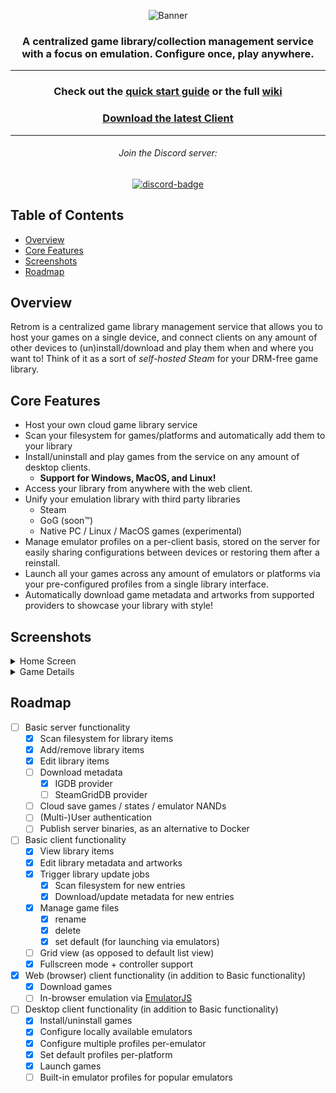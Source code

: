 <div align='center'>
  
  ![Banner][banner-link]
  
  ### A centralized game library/collection management service with a focus on emulation. Configure once, play anywhere.

  ---

  ### Check out the [quick start guide](https://github.com/JMBeresford/retrom/wiki/Quick-Start) or the full [wiki](https://github.com/JMBeresford/retrom/wiki)

  ### [Download the latest Client](https://github.com/JMBeresford/retrom/releases/latest)

  ---

  <h6>Join the Discord server:</h6>

  [![discord-badge]][discord-link]

</div>

<h2>Table of Contents</h2>

<!--toc:start-->

- [Overview](#overview)
- [Core Features](#core-features)
- [Screenshots](#screenshots)
- [Roadmap](#roadmap)

<!--toc:end-->

## Overview

Retrom is a centralized game library management service that allows you to host your games on a single device, and connect
clients on any amount of other devices to (un)install/download and play them when and where you want to! Think of it as a
sort of _self-hosted Steam_ for your DRM-free game library.

## Core Features

- Host your own cloud game library service
- Scan your filesystem for games/platforms and automatically add them to your library
- Install/uninstall and play games from the service on any amount of desktop
  clients.
  - **Support for Windows, MacOS, and Linux!**
- Access your library from anywhere with the web client.
- Unify your emulation library with third party libraries
  - Steam
  - GoG (soon™)
  - Native PC / Linux / MacOS games (experimental)
- Manage emulator profiles on a per-client basis, stored on the server for easily
  sharing configurations between devices or restoring them after a reinstall.
- Launch all your games across any amount of emulators or platforms via your
  pre-configured profiles from a single library interface.
- Automatically download game metadata and artworks from supported providers
  to showcase your library with style!

## Screenshots

<details>
  
<summary>Home Screen</summary>

<div align='center'>
  <img src="https://github.com/user-attachments/assets/bb7015d1-823a-4247-8c7c-b0e6e0450018" />
  <span>
    <img width='49%' src="https://github.com/user-attachments/assets/653ef3fa-94d4-42cb-a319-d53673893601" /> 
    <img width='49%' src="https://github.com/user-attachments/assets/d7afce18-e2b2-47fa-bd0d-0d89b30fff8a" />
  </span>
  <span>
    <img width='49%' src="https://github.com/user-attachments/assets/9acd572a-7c56-479b-a359-84c4167009d3" />
    <img width='49%' src="https://github.com/user-attachments/assets/bf7d59bc-008f-4d36-9b63-dd20f67b18fa" />
  </span>
</div>

</details>

<details>
  
<summary>Game Details</summary>

<div align='center'>
  <img src="https://github.com/user-attachments/assets/1518d684-e40e-4927-9065-cbe05f96c7c9" />
  <span>
    <img width="49%" src="https://github.com/user-attachments/assets/0330afa4-0798-4582-a334-70e9a0acf689" />
    <img width="49%" src="https://github.com/user-attachments/assets/19d8cf30-9eaf-4d69-a012-85837b58e1c2" />
  </span>
  <span>
    <img width="49%" src="https://github.com/user-attachments/assets/6d397e90-8868-4e7d-b677-cccdb9923768" />
    <img width="49%" src="https://github.com/user-attachments/assets/14582db8-cd18-4f3b-ad76-4ccfb23b2d3c" />
  </span>
</div>

</details>

## Roadmap

- [ ] Basic server functionality
  - [x] Scan filesystem for library items
  - [x] Add/remove library items
  - [x] Edit library items
  - [ ] Download metadata
    - [x] IGDB provider
    - [ ] SteamGridDB provider
  - [ ] Cloud save games / states / emulator NANDs
  - [ ] (Multi-)User authentication
  - [ ] Publish server binaries, as an alternative to Docker
- [ ] Basic client functionality
  - [x] View library items
  - [x] Edit library metadata and artworks
  - [x] Trigger library update jobs
    - [x] Scan filesystem for new entries
    - [x] Download/update metadata for new entries
  - [x] Manage game files
    - [x] rename
    - [x] delete
    - [x] set default (for launching via emulators)
  - [ ] Grid view (as opposed to default list view)
  - [x] Fullscreen mode + controller support
- [x] Web (browser) client functionality (in addition to Basic functionality)
  - [x] Download games
  - [ ] In-browser emulation via [EmulatorJS](https://github.com/EmulatorJS/EmulatorJS)
- [ ] Desktop client functionality (in addition to Basic functionality)
  - [x] Install/uninstall games
  - [x] Configure locally available emulators
  - [x] Configure multiple profiles per-emulator
  - [x] Set default profiles per-platform
  - [x] Launch games
  - [ ] Built-in emulator profiles for popular emulators

[discord-badge]: https://invidget.switchblade.xyz/tM7VgWXCdZ
[discord-link]: https://discord.gg/tM7VgWXCdZ
[banner-link]: https://github.com/user-attachments/assets/f4af6a79-ce07-4605-8876-5dd2a9f94ed0
